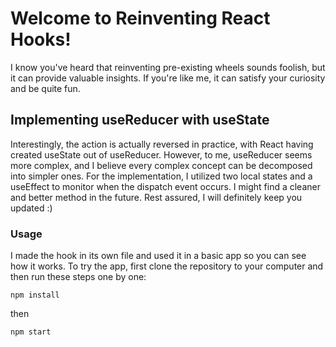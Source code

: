 # Welcome to Reinventing React Hooks!

I know you've heard that reinventing pre-existing wheels sounds foolish, but it can provide valuable insights. If you're like me, it can satisfy your curiosity and be quite fun.

## Implementing useReducer with useState

Interestingly, the action is actually reversed in practice, with React having created useState out of useReducer. However, to me, useReducer seems more complex, and I believe every complex concept can be decomposed into simpler ones. For the implementation, I utilized two local states and a useEffect to monitor when the dispatch event occurs. I might find a cleaner and better method in the future. Rest assured, I will definitely keep you updated :)

### Usage

I made the hook in its own file and used it in a basic app so you can see how it works. To try the app, first clone the repository to your computer and then run these steps one by one:

```
npm install
```

then

```
npm start
```
